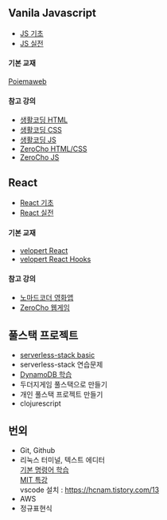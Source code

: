 ## Vanila Javascript

- [JS 기초](https://github.com/xistory/nowcoding/tree/master/VanilaJS/Basic)   
- [JS 실전](https://github.com/xistory/nowcoding/tree/master/VanilaJS/Projects)   

#### 기본 교재
[Poiemaweb](https://poiemaweb.com/)

#### 참고 강의
- [생활코딩 HTML](https://opentutorials.org/course/3084)   
- [생활코딩 CSS](https://opentutorials.org/course/3086)   
- [생활코딩 JS](https://opentutorials.org/course/3085)   
- [ZeroCho HTML/CSS](https://www.youtube.com/playlist?list=PLcqDmjxt30Rsb8Zpgbemt-NaCOjr2WIUj)   
- [ZeroCho JS](https://www.youtube.com/playlist?list=PLcqDmjxt30Rtbxbh4eJREOVekql_kWVmu)   

## React

- [React 기초](https://github.com/xistory/nowcoding/tree/master/React/Basic)   
- [React 실전](https://github.com/xistory/nowcoding/tree/master/React/Projects)   

#### 기본 교재
- [velopert React](https://velopert.com/3613)   
- [velopert React Hooks](https://velog.io/@velopert/react-hooks#9-%EB%8B%A4%EB%A5%B8-hooks)   

#### 참고 강의
- [노마드코더 영화앱](https://nomadcoders.co/react-fundamentals)   
- [ZeroCho 웹게임](https://www.youtube.com/playlist?list=PLcqDmjxt30RtqbStQqk-eYMK8N-1SYIFn)   

## 풀스택 프로젝트

- [serverless-stack basic](https://serverless-stack.com)   
- serverless-stack 연습문제   
- [DynamoDB 학습](https://docs.aws.amazon.com/ko_kr/amazondynamodb/latest/developerguide/Introduction.html)   
- 두더지게임 풀스택으로 만들기   
- 개인 풀스택 프로젝트 만들기   
- clojurescript   

## 번외   
- Git, Github   
- 리눅스 터미널, 텍스트 에디터   
[기본 명령어 학습](http://deu-gnuteam.blogspot.com/2010/02/%EB%A6%AC%EB%88%85%EC%8A%A4%EC%9D%98-%EA%B8%B0%EB%B3%B8-%EB%AA%85%EB%A0%B9%EC%96%B4-%EC%8B%A4%EC%8A%B5%ED%95%98%EA%B8%B0.html)   
[MIT 특강](https://missing-semester-kr.github.io/)   
vscode 설치 : <https://hcnam.tistory.com/13>
- AWS   
- 정규표현식   